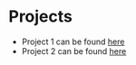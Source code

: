 # Projects
- Project 1 can be found [here](https://github.com/afshanafalza/BookStore)
- Project 2 can be found [here](https://github.com/TimosDakis/GamerList)
